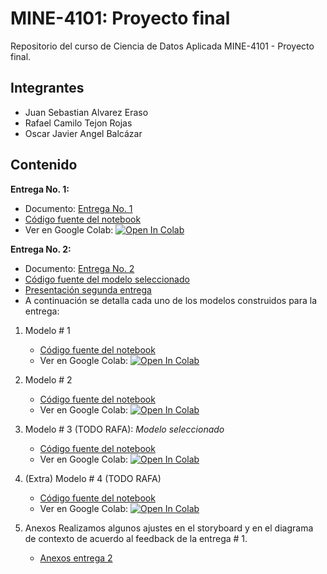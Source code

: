 # MINE-4101: Proyecto final

Repositorio del curso de Ciencia de Datos Aplicada MINE-4101 - Proyecto final.

## Integrantes

* Juan Sebastian Alvarez Eraso
* Rafael Camilo Tejon Rojas
* Oscar Javier Angel Balcázar

## Contenido

**Entrega No. 1:**
  * Documento: [Entrega No. 1](https://github.com/juanalvarez123/MINE-4101-proyecto-final/blob/main/docs/Proyecto%20final%20-%20Primera%20entrega.pdf) 
  * [Código fuente del notebook](https://github.com/juanalvarez123/MINE-4101-proyecto-final/blob/main/Proyecto_Entrega_1.ipynb)
  * Ver en Google Colab: [![Open In Colab](https://colab.research.google.com/assets/colab-badge.svg)](https://colab.research.google.com/github/juanalvarez123/MINE-4101-proyecto-final/blob/main/Proyecto_Entrega_1.ipynb)

**Entrega No. 2:**
  * Documento: [Entrega No. 2](https://github.com/juanalvarez123/MINE-4101-proyecto-final/blob/main/docs/Proyecto%20final%20-%20Segunda%20entrega.pdf)
  * [Código fuente del modelo seleccionado](https://github.com/juanalvarez123/MINE-4101-proyecto-final/blob/main/Segunda_Entrega/MODELO_3.ipynb)
  * [Presentación segunda entrega](https://github.com/juanalvarez123/MINE-4101-proyecto-final/blob/main/docs/Presentacion%20segunda%20entrega.pdf)
  * A continuación se detalla cada uno de los modelos construidos para la entrega:

1. Modelo # 1
      - [Código fuente del notebook](https://github.com/juanalvarez123/MINE-4101-proyecto-final/blob/main/Segunda_Entrega/MODELO_1.ipynb)
      - Ver en Google Colab: [![Open In Colab](https://colab.research.google.com/assets/colab-badge.svg)](https://colab.research.google.com/github/juanalvarez123/MINE-4101-proyecto-final/blob/main/Segunda_Entrega/MODELO_1.ipynb)
      
2.  Modelo # 2
      - [Código fuente del notebook](https://github.com/juanalvarez123/MINE-4101-proyecto-final/blob/main/Segunda_Entrega/MODELO_2.ipynb)
      - Ver en Google Colab: [![Open In Colab](https://colab.research.google.com/assets/colab-badge.svg)](https://colab.research.google.com/github/juanalvarez123/MINE-4101-proyecto-final/blob/main/Segunda_Entrega/MODELO_2.ipynb)
    
3. Modelo # 3 (TODO RAFA): *Modelo seleccionado*
      - [Código fuente del notebook](https://github.com/juanalvarez123/MINE-4101-proyecto-final/blob/main/Segunda_Entrega/MODELO_3.ipynb)
      - Ver en Google Colab: [![Open In Colab](https://colab.research.google.com/assets/colab-badge.svg)](https://colab.research.google.com/github/juanalvarez123/MINE-4101-proyecto-final/blob/main/Segunda_Entrega/MODELO_3.ipynb)

4. (Extra) Modelo # 4 (TODO RAFA)
      - [Código fuente del notebook](https://github.com/juanalvarez123/MINE-4101-proyecto-final/blob/main/Segunda_Entrega/MODELO_4.ipynb)
      - Ver en Google Colab: [![Open In Colab](https://colab.research.google.com/assets/colab-badge.svg)](https://colab.research.google.com/github/juanalvarez123/MINE-4101-proyecto-final/blob/main/Segunda_Entrega/MODELO_4.ipynb)

5. Anexos
     Realizamos algunos ajustes en el storyboard y en el diagrama de contexto de acuerdo al feedback de la entrega # 1.
     - [Anexos entrega 2](https://github.com/juanalvarez123/MINE-4101-proyecto-final/blob/main/Anexos.md)
